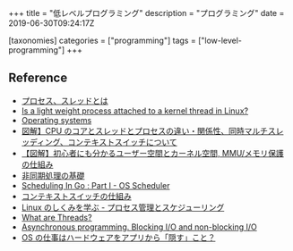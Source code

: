 +++
title = "低レベルプログラミング"
description = "プログラミング"
date = 2019-06-30T09:24:17Z

[taxonomies]
categories = ["programming"]
tags = ["low-level-programming"]
+++

## Reference

- [プロセス、スレッドとは](http://u-kipedia.hateblo.jp/entry/2014/09/21/102823)
- [Is a light weight process attached to a kernel thread in Linux?](https://unix.stackexchange.com/questions/472300/is-a-light-weight-process-attached-to-a-kernel-thread-in-linux)
- [Operating systems](http://www.it.uu.se/education/course/homepage/os/vt18/)
- [図解】CPU のコアとスレッドとプロセスの違い・関係性、同時マルチスレッディング、コンテキストスイッチについて](https://milestone-of-se.nesuke.com/sv-basic/architecture/cpu/)
- [【図解】初心者にも分かるユーザー空間とカーネル空間, MMU/メモリ保護の仕組み](https://milestone-of-se.nesuke.com/sv-basic/architecture/user-space-kernel-space/)
- [非同期処理の基礎](https://www.slideshare.net/ufcpp/ss-34533225)
- [Scheduling In Go : Part I - OS Scheduler](https://www.ardanlabs.com/blog/2018/08/scheduling-in-go-part1.html)
- [コンテキストスイッチの仕組み](http://ossforum.jp/node/752)
- [Linux のしくみを学ぶ - プロセス管理とスケジューリング](https://syuu1228.github.io/process_management_and_process_schedule/process_management_and_process_schedule.html)
- [What are Threads?](https://www.studytonight.com/operating-system/multithreading)
- [Asynchronous programming. Blocking I/O and non-blocking I/O](https://luminousmen.com/post/asynchronous-programming-blocking-and-non-blocking)
- [OS の仕事はハードウェアをアプリから「隠す」こと？](https://ascii.jp/elem/000/000/629/629860/)
